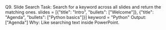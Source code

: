 Q9. Slide Search
Task: Search for a keyword across all slides and return the matching ones.
slides = [{"title": "Intro", "bullets": ["Welcome"]},
          {"title": "Agenda", "bullets": ["Python basics"]}]
keyword = "Python"
Output: ["Agenda"]
Why: Like searching text inside PowerPoint.